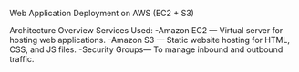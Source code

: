Web Application Deployment on AWS (EC2 + S3)

 Architecture Overview
Services Used:
-Amazon EC2 — Virtual server for hosting web applications.
-Amazon S3 — Static website hosting for HTML, CSS, and JS files.
-Security Groups— To manage inbound and outbound traffic.